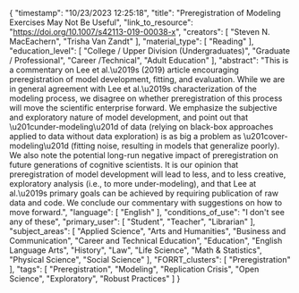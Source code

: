 {
    "timestamp": "10/23/2023 12:25:18",
    "title": "Preregistration of Modeling Exercises May Not Be Useful",
    "link_to_resource": "https://doi.org/10.1007/s42113-019-00038-x",
    "creators": [
        "Steven N. MacEachern",
        "Trisha Van Zandt"
    ],
    "material_type": [
        "Reading"
    ],
    "education_level": [
        "College / Upper Division (Undergraduates)",
        "Graduate / Professional",
        "Career /Technical",
        "Adult Education"
    ],
    "abstract": "This is a commentary on Lee et al.\u2019s (2019) article encouraging preregistration of model development, fitting, and evaluation. While we are in general agreement with Lee et al.\u2019s characterization of the modeling process, we disagree on whether preregistration of this process will move the scientific enterprise forward. We emphasize the subjective and exploratory nature of model development, and point out that \u201cunder-modeling\u201d of data (relying on black-box approaches applied to data without data exploration) is as big a problem as \u201cover-modeling\u201d (fitting noise, resulting in models that generalize poorly). We also note the potential long-run negative impact of preregistration on future generations of cognitive scientists. It is our opinion that preregistration of model development will lead to less, and to less creative, exploratory analysis (i.e., to more under-modeling), and that Lee at al.\u2019s primary goals can be achieved by requiring publication of raw data and code. We conclude our commentary with suggestions on how to move forward.",
    "language": [
        "English"
    ],
    "conditions_of_use": "I don't see any of these",
    "primary_user": [
        "Student",
        "Teacher",
        "Librarian"
    ],
    "subject_areas": [
        "Applied Science",
        "Arts and Humanities",
        "Business and Communication",
        "Career and Technical Education",
        "Education",
        "English Language Arts",
        "History",
        "Law",
        "Life Science",
        "Math & Statistics",
        "Physical Science",
        "Social Science"
    ],
    "FORRT_clusters": [
        "Preregistration"
    ],
    "tags": [
        "Preregistration",
        "Modeling",
        "Replication Crisis",
        "Open Science",
        "Exploratory",
        "Robust Practices"
    ]
}
